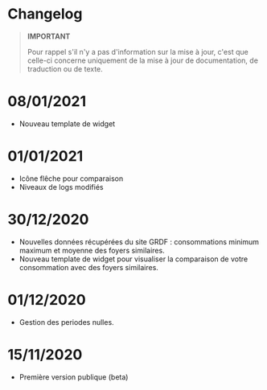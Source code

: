 # Changelog

>**IMPORTANT**
>
>Pour rappel s'il n'y a pas d'information sur la mise à jour, c'est que celle-ci concerne uniquement de la mise à jour de documentation, de traduction ou de texte.

# 08/01/2021
- Nouveau template de widget 

# 01/01/2021
- Icône flêche pour comparaison
- Niveaux de logs modifiés

# 30/12/2020
- Nouvelles données récupérées du site GRDF : consommations minimum maximum et moyenne des foyers similaires.
- Nouveau template de widget pour visualiser la comparaison de votre consommation avec des foyers similaires.

# 01/12/2020
- Gestion des periodes nulles.

# 15/11/2020
- Première version publique (beta)

